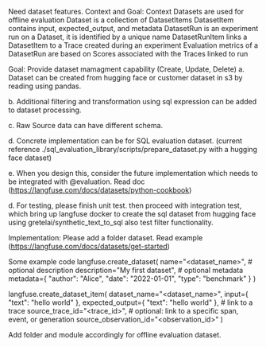 Need dataset features.
Context and Goal:
Context
Datasets are used for offline evaluation
Dataset is a collection of DatasetItems
DatasetItem contains input, expected_output, and metadata
DatasetRun is an experiment run on a Dataset, it is identified by a unique name
DatasetRunItem links a DatasetItem to a Trace created during an experiment
Evaluation metrics of a DatasetRun are based on Scores associated with the Traces linked to run

Goal: Provide dataset mamagment capability (Create, Update, Delete)
a. Dataset can be created from hugging face or customer dataset in s3 by reading using pandas.  

b. Additional filtering and transformation using sql expression can be added to dataset processing.

c. Raw Source data can have different schema.

d. Concrete implementation can be for SQL evaluation dataset. (current reference
./sql_evaluation_library/scripts/prepare_dataset.py with a hugging face dataset)

e. When you design this, consider the future implementation which needs to be integrated with @evaluation.  Read doc (https://langfuse.com/docs/datasets/python-cookbook)

d. For testing, please finish unit test. then proceed with integration test, which bring up langfuse docker to create the sql dataset from hugging face using gretelai/synthetic_text_to_sql also test filter functionality.

Implementation:
Please add a folder dataset. 
Read example (https://langfuse.com/docs/datasets/get-started)

Some example code
langfuse.create_dataset(
    name="<dataset_name>",
    # optional description
    description="My first dataset",
    # optional metadata
    metadata={
        "author": "Alice",
        "date": "2022-01-01",
        "type": "benchmark"
    }
)

langfuse.create_dataset_item(
    dataset_name="<dataset_name>",
    input={ "text": "hello world" },
    expected_output={ "text": "hello world" },
    # link to a trace
    source_trace_id="<trace_id>",
    # optional: link to a specific span, event, or generation
    source_observation_id="<observation_id>"
)


Add folder and module accordingly for offline evaluation dataset.

